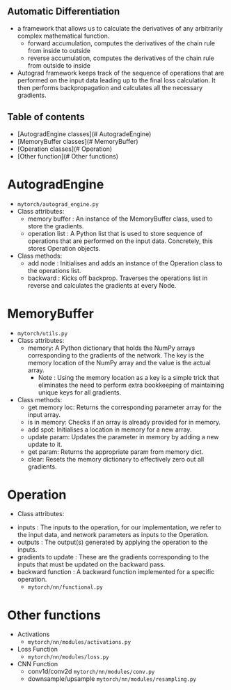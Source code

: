 ## Automatic Differentiation
* a framework that allows us to calculate the derivatives of any arbitrarily complex mathematical function.
  - forward accumulation, computes the derivatives of the chain rule from inside to outside
  - reverse accumulation, computes the derivatives of the chain rule from outside to inside
*  Autograd framework keeps track of the sequence of operations that are performed on the input data leading up to the final loss calculation. It then performs backpropagation and calculates all the necessary gradients.
## Table of contents
* [AutogradEngine classes](# AutogradeEngine)
* [MemoryBuffer classes](# MemoryBuffer)
* [Operation classes](# Operation)
* [Other function](# Other functions)


# AutogradEngine
* `mytorch/autograd_engine.py`
* Class attributes:
  - memory buffer : An instance of the MemoryBuffer class, used to store the gradients.
  - operation list : A Python list that is used to store sequence of operations that are performed on the input data. Concretely, this stores Operation objects.
* Class methods:
  - add node : Initialises and adds an instance of the Operation class to the operations list.
  - backward : Kicks off backprop. Traverses the operations list in reverse and calculates the gradients at every Node.

# MemoryBuffer
* `mytorch/utils.py`
* Class attributes:
  - memory: A Python dictionary that holds the NumPy arrays corresponding to the gradients of the network. The key is the memory location of the NumPy array and the value is the actual array. 
    - Note : Using the memory location as a key is a simple trick that eliminates the need to perform extra bookkeeping of maintaining unique keys for all gradients.
* Class methods:
  - get memory loc: Returns the corresponding parameter array for the input array.
  - is in memory: Checks if an array is already provided for in memory.
  - add spot: Initialises a location in memory for a new array.
  - update param: Updates the parameter in memory by adding a new update to it.
  - get param: Returns the appropriate param from memory dict.
  - clear: Resets the memory dictionary to effectively zero out all gradients.
 
 # Operation
 * Class attributes:
  - inputs : The inputs to the operation, for our implementation, we refer to the input data, and network parameters as inputs to the Operation.
  - outputs : The output(s) generated by applying the operation to the inputs.
  - gradients to update : These are the gradients corresponding to the inputs that must be updated on the backward pass.
  - backward function : A backward function implemented for a specific operation.
    - `mytorch/nn/functional.py`

  # Other functions
  * Activations
    - `mytorch/nn/modules/activations.py`
  * Loss Function 
    -  `mytorch/nn/modules/loss.py`
  * CNN Function
    - conv1d/conv2d `mytorch/nn/modules/conv.py`
    - downsample/upsample `mytorch/nn/modules/resampling.py`
